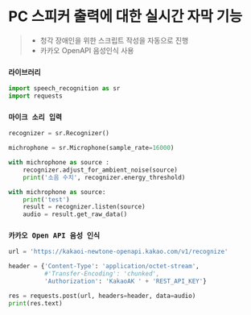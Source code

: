 # PC 스피커 출력에 대한 실시간 자막 기능

> - 청각 장애인을 위한 스크립트 작성을 자동으로 진행
> - 카카오 OpenAPI 음성인식 사용



### `라이브러리`

```python
import speech_recognition as sr
import requests
```



### `마이크 소리 입력`

```python
recognizer = sr.Recognizer()

michrophone = sr.Microphone(sample_rate=16000)

with michrophone as source :
    recognizer.adjust_for_ambient_noise(source)
    print('소음 수치', recognizer.energy_threshold)

with michrophone as source:
    print('test')
    result = recognizer.listen(source)
    audio = result.get_raw_data()
```



### `카카오 Open API 음성 인식`

```python
url = 'https://kakaoi-newtone-openapi.kakao.com/v1/recognize'

header = {'Content-Type': 'application/octet-stream',
          #'Transfer-Encoding': 'chunked',
          'Authorization': 'KakaoAK ' + 'REST_API_KEY'}

res = requests.post(url, headers=header, data=audio)
print(res.text)
```

